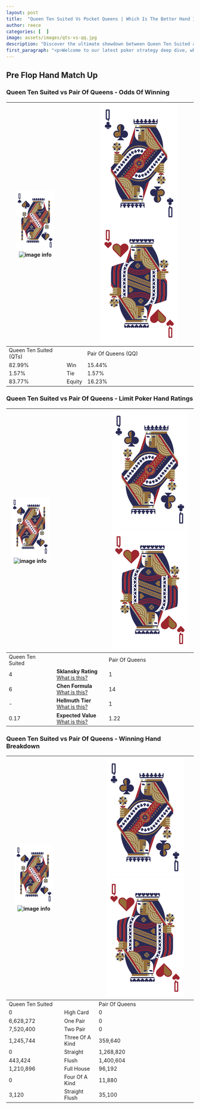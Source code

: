 ```yaml
---
layout: post
title:  "Queen Ten Suited Vs Pocket Queens | Which Is The Better Hand In Poker? A Complete Guide"
author: reece
categories: [  ]
image: assets/images/qts-vs-qq.jpg
description: "Discover the ultimate showdown between Queen Ten Suited and Pair Of Queens in poker! Uncover the odds, strategies, and scenarios where one hand triumphs over the other. Get ready to up your poker game with this thrilling analysis."
first_paragraph: "<p>Welcome to our latest poker strategy deep dive, where we're pitting two distinct hands against each other in a high-stakes showdown: Queen Ten Suited vs Pair Of Queens.</p><p>In the dynamic world of poker, every decision counts, and knowing which hand holds the upper hand is key to your success at the table.</p><p>In this article, we'll dissect these two hands, explore the scenarios where one dominates the other, and equip you with the knowledge to make strategic choices that can tip the odds in your favor.</p><p>Get ready to unravel the intriguing dynamics of these poker hands and elevate your game to new heights.</p>"
---
```




[comment]: # (sp0)

## Pre Flop Hand Match Up

<div class="table hand-ratings" markdown="1"> 



### Queen Ten Suited vs Pair Of Queens - Odds Of Winning


    
| ![image info](assets/images/hand1/Q.png) ![image info](assets/images/hand1/Ts.png) |  | ![image info](assets/images/hand2/Q.png) ![image info](assets/images/hand2/Qo.png) |
| -------- | -------- | -------- |
| Queen Ten Suited (QTs) |  | Pair Of Queens (QQ) |
| 82.99% | Win | 15.44% |
| 1.57% | Tie | 1.57% |
| 83.77% | Equity | 16.23% |




[comment]: # (sp1)



### Queen Ten Suited vs Pair Of Queens - Limit Poker Hand Ratings


    
| ![image info](assets/images/hand1/Q.png) ![image info](assets/images/hand1/Ts.png) |  | ![image info](assets/images/hand2/Q.png) ![image info](assets/images/hand2/Qo.png) |
| -------- | -------- | -------- |
| Queen Ten Suited |  | Pair Of Queens |
| 4 | **Sklansky Rating** [What is this?](/sklansky-rating-explained) | 1 |
| 6 | **Chen Formula** [What is this?](/chen-formula-explained) | 14 |
| - | **Hellmuth Tier** [What is this?](/Hellmuth-tier-explained) | 1 |
| 0.17 | **Expected Value** [What is this?](/expected-value-explained) | 1.22 |




[comment]: # (sp2)



### Queen Ten Suited vs Pair Of Queens - Winning Hand Breakdown


    
| ![image info](assets/images/hand1/Q.png) ![image info](assets/images/hand1/Ts.png) |  | ![image info](assets/images/hand2/Q.png) ![image info](assets/images/hand2/Qo.png) |
| -------- | -------- | -------- |
| Queen Ten Suited |  | Pair Of Queens |
| 0 | High Card | 0 |
| 6,628,272 | One Pair | 0 |
| 7,520,400 | Two Pair | 0 |
| 1,245,744 | Three Of A Kind | 359,640 |
| 0 | Straight | 1,268,820 |
| 443,424 | Flush | 1,400,604 |
| 1,210,896 | Full House | 96,192 |
| 0 | Four Of A Kind | 11,880 |
| 3,120 | Straight Flush | 35,100 |




[comment]: # (sp3)



</div>

[comment]: # (sp4)



[comment]: # (sp5)

